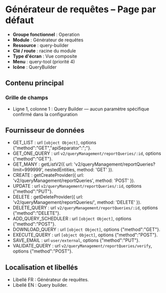 # Générateur de requêtes – Page par défaut

- **Groupe fonctionnel** : Operation
- **Module** : Générateur de requêtes
- **Ressource** : query-builder
- **Clé / route** : racine du module
- **Type d'écran** : Vue composite
- **Menu** : query-tool (priorité 4)
- **Icône** : QueryBuilder

## Contenu principal
### Grille de champs
- Ligne 1, colonne 1 : Query Builder — aucun paramètre spécifique confirmé dans la configuration

## Fournisseur de données
- GET_LIST : url `[object Object]`, options {"method":"GET","apiSeparator":";"}.
- GET_ONE_QUERY : url `v2/queryManagement/reportQueries/:id`, options {"method":"GET"}.
- GET_MANY : getListV2({
  url: 'v2/queryManagement/reportQueries?limit=999999',
  nestedEntities,
  method: 'GET'
}).
- CREATE : getCreateProvider({
  url: 'v2/queryManagement/reportQueries',
  method: 'POST'
}).
- UPDATE : url `v2/queryManagement/reportQueries/:id`, options {"method":"PUT"}.
- DELETE : getDeleteProvider({
  url: 'v2/queryManagement/reportQueries/',
  method: 'DELETE'
}).
- DELETE_QUERY : url `v2/queryManagement/reportQueries/:id`, options {"method":"DELETE"}.
- ADD_QUERY_SCHEDULER : url `[object Object]`, options {"method":"POST"}.
- DOWNLOAD_QUERY : url `[object Object]`, options {"method":"GET"}.
- EXECUTE_QUERY : url `[object Object]`, options {"method":"POST"}.
- SAVE_EMAIL : url `user/external`, options {"method":"PUT"}.
- VALIDATE_QUERY : url `v2/queryManagement/reportQueries/verify`, options {"method":"POST"}.

## Localisation et libellés
- Libellé FR : Générateur de requêtes.
- Libellé EN : Query builder.